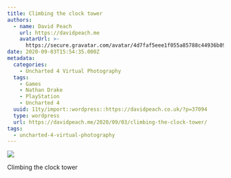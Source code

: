 ```yaml
---
title: Climbing the clock tower
authors:
  - name: David Peach
    url: https://davidpeach.me
    avatarUrl: >-
      https://secure.gravatar.com/avatar/4d7faf5eee1f055a85788c44936b8995eaab6dfb004e7854ec747ccb272e91ee?s=96&d=mm&r=g
date: 2020-09-03T15:54:35.000Z
metadata:
  categories:
    - Uncharted 4 Virtual Photography
  tags:
    - Games
    - Nathan Drake
    - PlayStation
    - Uncharted 4
  uuid: 11ty/import::wordpress::https://davidpeach.co.uk/?p=37094
  type: wordpress
  url: https://davidpeach.me/2020/09/03/climbing-the-clock-tower/
tags:
  - uncharted-4-virtual-photography
---
```

[![](/assets/Uncharted™-4_-A-Thiefs-End_202-Ax7FOsVJylhx.jpg)](/assets/Uncharted™-4_-A-Thiefs-End_202-Ax7FOsVJylhx.jpg)

Climbing the clock tower